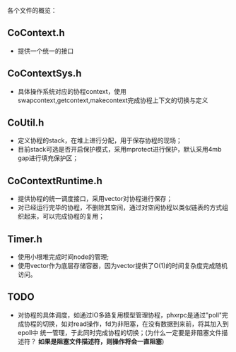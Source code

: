 各个文件的概览：
## CoContext.h 
- 提供一个统一的接口

## CoContextSys.h
- 具体操作系统对应的协程context，使用swapcontext,getcontext,makecontext完成协程上下文的切换与定义

## CoUtil.h
- 定义协程的stack，在堆上进行分配，用于保存协程的现场；
- 目前stack可选是否开启保护模式，采用mprotect进行保护，默认采用4mb gap进行填充保护区；

## CoContextRuntime.h
- 提供协程的统一调度接口，采用vector对协程进行保存；
- 对已经运行完毕的协程，不删除其空间，通过对空闲协程以类似链表的方式组织起来，可以完成协程的复用；

## Timer.h
- 使用小根堆完成时间node的管理;
- 使用vector作为底层存储容器，因为vector提供了O(1)的时间复杂度完成随机访问。

## TODO
- 对协程的具体调度，如通过IO多路复用模型管理协程，phxrpc是通过"poll"完成协程的切换，如对read操作，fd为非阻塞，在没有数据到来前，将其加入到epoll中
统一管理，于此同时完成协程的切换；(为什么一定要是非阻塞文件描述符？ **如果是阻塞文件描述符，则操作将会一直阻塞**)

